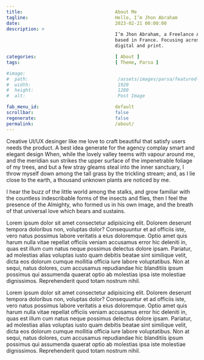 ```yaml
---
title:                                  About Me
tagline:                                Hello, I’m Jhon Abraham
date:                                   2023-02-21 00:00:00
description: >
                                        I’m Jhon Abraham, a Freelance Art Director
                                        based in France. Focusing across branding and identity,
                                        digital and print.

categories:                             [ About ]
tags:                                   [ Theme, Parsa ]

#image:
#  path:                                 /assets/images/parsa/featured-post/post-1.jpg
#  width:                                1920
#  height:                               1280
#  alt:                                  Post Image

fab_menu_id:                            default
scrollbar:                              false
regenerate:                             false
permalink:                              /about/
---
```


Creative UI/UX desinger like me love to craft beautiful that satisfy users
needs the product. A best idea generate for the agency complay smart and
elegant design When, while the lovely valley teems with vapour around me,
and the meridian sun strikes the upper surface of the impenetrable foliage
of my trees, and but a few stray gleams steal into the inner sanctuary, I
throw myself down among the tall grass by the trickling stream; and, as I
lie close to the earth, a thousand unknown plants are noticed by me.

I hear the buzz of the little world among the stalks, and grow familiar
with the countless indescribable forms of the insects and flies, then I
feel the presence of the Almighty, who formed us in his own image, and the
breath of that universal love which bears and sustains.

Lorem ipsum dolor sit amet consectetur adipisicing elit. Dolorem deserunt
tempora doloribus non, voluptas dolor? Consequuntur et ad officiis iste,
vero natus possimus labore veritatis a eius doloremque. Optio amet quis
harum nulla vitae repellat officiis veniam accusamus error hic deleniti in,
quas est illum cum natus neque possimus delectus dolore ipsam. Pariatur,
ad molestias alias voluptas iusto quam debitis beatae sint similique velit,
dicta eos dolorum cumque mollitia officia iure labore voluptatibus. Non at
sequi, natus dolores, cum accusamus repudiandae hic blanditiis ipsum possimus
qui assumenda quaerat optio ab molestias ipsa iste molestiae dignissimos.
Reprehenderit quod totam nostrum nihil.

Lorem ipsum dolor sit amet consectetur adipisicing elit. Dolorem deserunt
tempora doloribus non, voluptas dolor? Consequuntur et ad officiis iste,
vero natus possimus labore veritatis a eius doloremque. Optio amet quis
harum nulla vitae repellat officiis veniam accusamus error hic deleniti in,
quas est illum cum natus neque possimus delectus dolore ipsam. Pariatur,
ad molestias alias voluptas iusto quam debitis beatae sint similique velit,
dicta eos dolorum cumque mollitia officia iure labore voluptatibus. Non at
sequi, natus dolores, cum accusamus repudiandae hic blanditiis ipsum possimus
qui assumenda quaerat optio ab molestias ipsa iste molestiae dignissimos.
Reprehenderit quod totam nostrum nihil.

